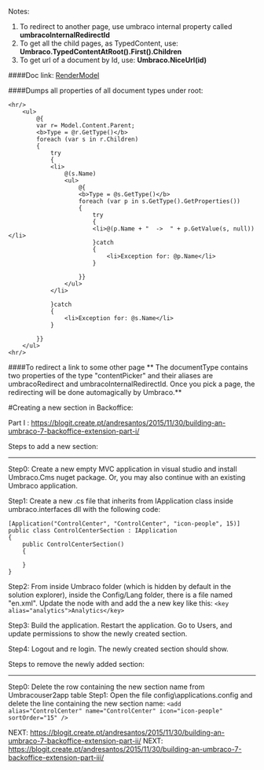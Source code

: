 Notes:

1. To redirect to another page, use umbraco internal property called **umbracoInternalRedirectId**
2. To get all the child pages, as TypedContent, use: **Umbraco.TypedContentAtRoot().First().Children**
3. To get url of a document by Id, use: **Umbraco.NiceUrl(id)**



####Doc link: 
[RenderModel](https://our.umbraco.org/apidocs/csharp/api/Umbraco.Web.Models.RenderModel.html)


####Dumps all properties of all document types under root:

```cshtml
<hr/>
	<ul>
		@{
		var r= Model.Content.Parent;
		<b>Type = @r.GetType()</b>
		foreach (var s in r.Children)
		{
			try
			{
			<li>
				@(s.Name)
				<ul>
					@{
					<b>Type = @s.GetType()</b>
					foreach (var p in s.GetType().GetProperties())
					{
						try
						{
						<li>@(p.Name + "  ->  " + p.GetValue(s, null))</li>
						}catch
						{
							<li>Exception for: @p.Name</li>
						}

					}}
				</ul>
			</li>
				
			}catch
			{
				<li>Exception for: @s.Name</li>
			}

		}}
	</ul>
<hr/>
````

####To redirect a link to some other page
** The documentType contains two properties of the type "contentPicker" and their aliases are umbracoRedirect and umbracoInternalRedirectId. Once you pick a page, the redirecting will be done automagically by Umbraco.**




#Creating a new section in Backoffice:

Part I : https://blogit.create.pt/andresantos/2015/11/30/building-an-umbraco-7-backoffice-extension-part-i/


Steps to add a new section:
___________________________________________

Step0: Create a new empty MVC application in visual studio and install Umbraco.Cms nuget package. Or, you may also continue with an existing Umbraco application.

Step1: Create a new .cs file that inherits from IApplication class inside umbraco.interfaces dll with the following code:

	[Application("ControlCenter", "ControlCenter", "icon-people", 15)]
    public class ControlCenterSection : IApplication
    {
        public ControlCenterSection()
        {

        }
    }
	
Step2: From inside Umbraco folder (which is hidden by default in the solution explorer), inside the Config/Lang folder, there is a file named "en.xml". Update the node with <area alias="sections"> and add the a new key like this: 
	```
	<key alias="analytics">Analytics</key>
	```
	
Step3: Build the application. Restart the application. Go to Users, and update permissions to show the newly created section.

Step4: Logout and re login. The newly created section should show.


Steps to remove the newly added section:
___________________________________________

Step0: Delete the row containing the new section name from Umbracouser2app table
Step1: Open the file config\applications.config and delete the line containing the new section name: 
	```
	<add alias="ControlCenter" name="ControlCenter" icon="icon-people" sortOrder="15" />
	```
	
NEXT: https://blogit.create.pt/andresantos/2015/11/30/building-an-umbraco-7-backoffice-extension-part-ii/
NEXT: https://blogit.create.pt/andresantos/2015/11/30/building-an-umbraco-7-backoffice-extension-part-iii/



